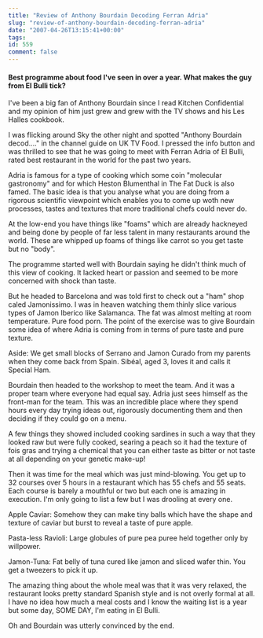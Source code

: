 ```yaml
---
title: "Review of Anthony Bourdain Decoding Ferran Adria"
slug: "review-of-anthony-bourdain-decoding-ferran-adria"
date: "2007-04-26T13:15:41+00:00"
tags:
id: 559
comment: false
---
```


<script type="application/ld+json">
{
  "@context" : "http://schema.org",
  "@type" : "TVEpisode",
  "partOfTVSeries" : {
    "@type" : "TVSeries",
    "name" : "Anthony Bourdain: No Reservations"
  },
  "keywords": "bourdain,food,television,special,restaurant",

  "partOfSeason" : {
    "@type" : "TVSeason",
    "seasonNumber" : "2"
  },
  "episodeNumber" : "13",
  "image" : "[absolute/path/to/video/image.jpg](https://m.media-amazon.com/images/M/MV5BYmY4YmFlODUtZjk0Ni00OWMyLThiY2MtZDNhN2UxYjZkYTAxXkEyXkFqcGdeQXVyNTAyODkwOQ@@._V1_QL75_UY281_CR11,0,190,281_.jpg)",
  "review": {
    "@type": "Review",
    "reviewRating": {
      "@type": "Rating",
      "ratingValue": "5"
    },
    "author": {
      "@type": "Person",
      "name": "Conor O'Neill"
    },
    "reviewBody": "Best programme about food I've seen in over a year. What makes the guy from El Bulli tick?"
    }
  }
}
</script>


#### Best programme about food I've seen in over a year. What makes the guy from El Bulli tick?

I've been a big fan of Anthony Bourdain since I read Kitchen Confidential and my opinion of him just grew and grew with the TV shows and his Les Halles cookbook.

I was flicking around Sky the other night and spotted "Anthony Bourdain decod...." in the channel guide on UK TV Food. I pressed the info button and was thrilled to see that he was going to meet with Ferran Adria of El Bulli, rated best restaurant in the world for the past two years.

Adria is famous for a type of cooking which some coin "molecular gastronomy" and for which Heston Blumenthal in The Fat Duck is also famed. The basic idea is that you analyse what you are doing from a rigorous scientific viewpoint which enables you to come up woth new processes, tastes and textures that more traditional chefs could never do.

At the low-end you have things like "foams" which are already hackneyed and being done by people of far less talent in many restaurants around the world. These are whipped up foams of things like carrot so you get taste but no "body".

The programme started well with Bourdain saying he didn't think much of this view of cooking. It lacked heart or passion and seemed to be more concerned with shock than taste.

But he headed to Barcelona and was told first to check out a "ham" shop caled Jamonissimo. I was in heaven watching them thinly slice various types of Jamon Iberico like Salamanca. The fat was almost melting at room temperature. Pure food porn. The point of the exercise was to give Bourdain some idea of where Adria is coming from in terms of pure taste and pure texture.

Aside: We get small blocks of Serrano and Jamon Curado from my parents when they come back from Spain. Sibéal, aged 3, loves it and calls it Special Ham.

Bourdain then headed to the workshop to meet the team. And it was a proper team where everyone had equal say. Adria just sees himself as the front-man for the team. This was an incredible place where they spend hours every day trying ideas out, rigorously documenting them and then deciding if they could go on a menu.

A few things they showed included cooking sardines in such a way that they looked raw but were fully cooked, searing a peach so it had the texture of fois gras and trying a chemical that you can either taste as bitter or not taste at all depending on your genetic make-up!

Then it was time for the meal which was just mind-blowing. You get up to 32 courses over 5 hours in a restaurant which has 55 chefs and 55 seats. Each course is barely a mouthful or two but each one is amazing in execution. I'm only going to list a few but I was drooling at every one.

Apple Caviar: Somehow they can make tiny balls which have the shape and texture of caviar but burst to reveal a taste of pure apple.

Pasta-less Ravioli: Large globules of pure pea puree held together only by willpower.

Jamon-Tuna: Fat belly of tuna cured like jamon and sliced wafer thin. You get a tweezers to pick it up.

The amazing thing about the whole meal was that it was very relaxed, the restaurant looks pretty standard Spanish style and is not overly formal at all. I have no idea how much a meal costs and I know the waiting list is a year but some day, SOME DAY, I'm eating in El Bulli.

Oh and Bourdain was utterly convinced by the end.
